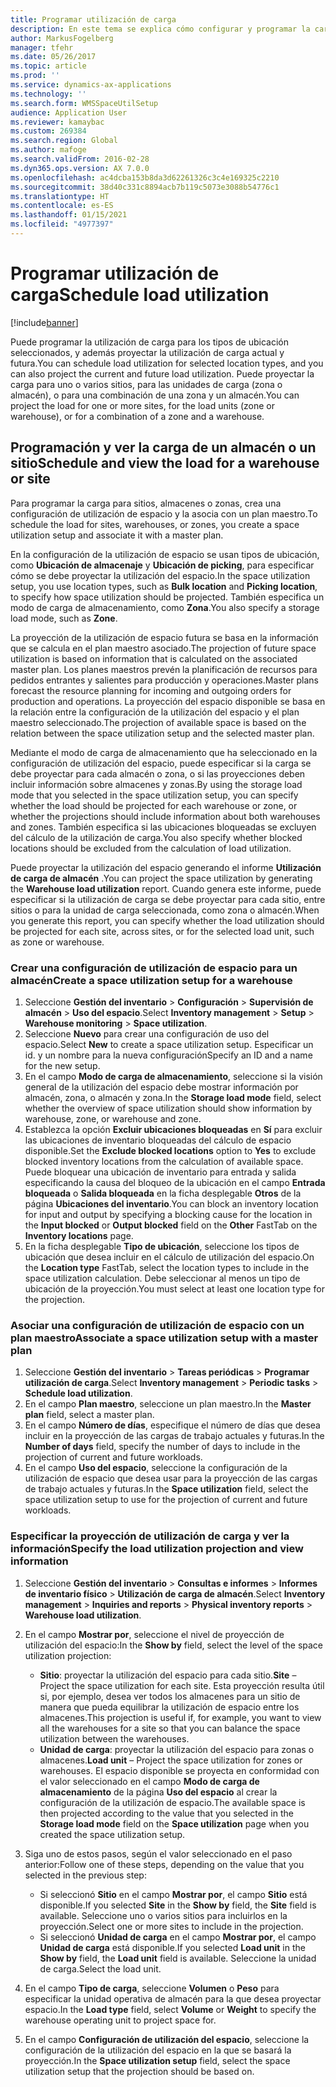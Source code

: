```yaml
---
title: Programar utilización de carga
description: En este tema se explica cómo configurar y programar la carga para un almacén.
author: MarkusFogelberg
manager: tfehr
ms.date: 05/26/2017
ms.topic: article
ms.prod: ''
ms.service: dynamics-ax-applications
ms.technology: ''
ms.search.form: WMSSpaceUtilSetup
audience: Application User
ms.reviewer: kamaybac
ms.custom: 269384
ms.search.region: Global
ms.author: mafoge
ms.search.validFrom: 2016-02-28
ms.dyn365.ops.version: AX 7.0.0
ms.openlocfilehash: ac4dcba153b8da3d62261326c3c4e169325c2210
ms.sourcegitcommit: 38d40c331c8894acb7b119c5073e3088b54776c1
ms.translationtype: HT
ms.contentlocale: es-ES
ms.lasthandoff: 01/15/2021
ms.locfileid: "4977397"
---
```

# <a name="schedule-load-utilization"></a><span data-ttu-id="77448-103">Programar utilización de carga</span><span class="sxs-lookup"><span data-stu-id="77448-103">Schedule load utilization</span></span>

[!include[banner](../includes/banner.md)]

<span data-ttu-id="77448-104">Puede programar la utilización de carga para los tipos de ubicación seleccionados, y además proyectar la utilización de carga actual y futura.</span><span class="sxs-lookup"><span data-stu-id="77448-104">You can schedule load utilization for selected location types, and you can also project the current and future load utilization.</span></span> <span data-ttu-id="77448-105">Puede proyectar la carga para uno o varios sitios, para las unidades de carga (zona o almacén), o para una combinación de una zona y un almacén.</span><span class="sxs-lookup"><span data-stu-id="77448-105">You can project the load for one or more sites, for the load units (zone or warehouse), or for a combination of a zone and a warehouse.</span></span>

## <a name="schedule-and-view-the-load-for-a-warehouse-or-site"></a><span data-ttu-id="77448-106">Programación y ver la carga de un almacén o un sitio</span><span class="sxs-lookup"><span data-stu-id="77448-106">Schedule and view the load for a warehouse or site</span></span>

<span data-ttu-id="77448-107">Para programar la carga para sitios, almacenes o zonas, crea una configuración de utilización de espacio y la asocia con un plan maestro.</span><span class="sxs-lookup"><span data-stu-id="77448-107">To schedule the load for sites, warehouses, or zones, you create a space utilization setup and associate it with a master plan.</span></span>

<span data-ttu-id="77448-108">En la configuración de la utilización de espacio se usan tipos de ubicación, como **Ubicación de almacenaje** y **Ubicación de picking**, para especificar cómo se debe proyectar la utilización del espacio.</span><span class="sxs-lookup"><span data-stu-id="77448-108">In the space utilization setup, you use location types, such as **Bulk location** and **Picking location**, to specify how space utilization should be projected.</span></span> <span data-ttu-id="77448-109">También especifica un modo de carga de almacenamiento, como **Zona**.</span><span class="sxs-lookup"><span data-stu-id="77448-109">You also specify a storage load mode, such as **Zone**.</span></span>

<span data-ttu-id="77448-110">La proyección de la utilización de espacio futura se basa en la información que se calcula en el plan maestro asociado.</span><span class="sxs-lookup"><span data-stu-id="77448-110">The projection of future space utilization is based on information that is calculated on the associated master plan.</span></span> <span data-ttu-id="77448-111">Los planes maestros prevén la planificación de recursos para pedidos entrantes y salientes para producción y operaciones.</span><span class="sxs-lookup"><span data-stu-id="77448-111">Master plans forecast the resource planning for incoming and outgoing orders for production and operations.</span></span> <span data-ttu-id="77448-112">La proyección del espacio disponible se basa en la relación entre la configuración de la utilización del espacio y el plan maestro seleccionado.</span><span class="sxs-lookup"><span data-stu-id="77448-112">The projection of available space is based on the relation between the space utilization setup and the selected master plan.</span></span>

<span data-ttu-id="77448-113">Mediante el modo de carga de almacenamiento que ha seleccionado en la configuración de utilización del espacio, puede especificar si la carga se debe proyectar para cada almacén o zona, o si las proyecciones deben incluir información sobre almacenes y zonas.</span><span class="sxs-lookup"><span data-stu-id="77448-113">By using the storage load mode that you selected in the space utilization setup, you can specify whether the load should be projected for each warehouse or zone, or whether the projections should include information about both warehouses and zones.</span></span> <span data-ttu-id="77448-114">También especifica si las ubicaciones bloqueadas se excluyen del cálculo de la utilización de carga.</span><span class="sxs-lookup"><span data-stu-id="77448-114">You also specify whether blocked locations should be excluded from the calculation of load utilization.</span></span>

<span data-ttu-id="77448-115">Puede proyectar la utilización del espacio generando el informe **Utilización de carga de almacén** .</span><span class="sxs-lookup"><span data-stu-id="77448-115">You can project the space utilization by generating the **Warehouse load utilization** report.</span></span> <span data-ttu-id="77448-116">Cuando genera este informe, puede especificar si la utilización de carga se debe proyectar para cada sitio, entre sitios o para la unidad de carga seleccionada, como zona o almacén.</span><span class="sxs-lookup"><span data-stu-id="77448-116">When you generate this report, you can specify whether the load utilization should be projected for each site, across sites, or for the selected load unit, such as zone or warehouse.</span></span>

### <a name="create-a-space-utilization-setup-for-a-warehouse"></a><span data-ttu-id="77448-117">Crear una configuración de utilización de espacio para un almacén</span><span class="sxs-lookup"><span data-stu-id="77448-117">Create a space utilization setup for a warehouse</span></span>

1. <span data-ttu-id="77448-118">Seleccione **Gestión del inventario** \> **Configuración** \> **Supervisión de almacén** \> **Uso del espacio**.</span><span class="sxs-lookup"><span data-stu-id="77448-118">Select **Inventory management** \> **Setup** \> **Warehouse monitoring** \> **Space utilization**.</span></span>
2. <span data-ttu-id="77448-119">Seleccione **Nuevo** para crear una configuración de uso del espacio.</span><span class="sxs-lookup"><span data-stu-id="77448-119">Select **New** to create a space utilization setup.</span></span> <span data-ttu-id="77448-120">Especificar un id. y un nombre para la nueva configuración</span><span class="sxs-lookup"><span data-stu-id="77448-120">Specify an ID and a name for the new setup.</span></span>
3. <span data-ttu-id="77448-121">En el campo **Modo de carga de almacenamiento**, seleccione si la visión general de la utilización del espacio debe mostrar información por almacén, zona, o almacén y zona.</span><span class="sxs-lookup"><span data-stu-id="77448-121">In the **Storage load mode** field, select whether the overview of space utilization should show information by warehouse, zone, or warehouse and zone.</span></span>
4. <span data-ttu-id="77448-122">Establezca la opción **Excluir ubicaciones bloqueadas** en **Sí** para excluir las ubicaciones de inventario bloqueadas del cálculo de espacio disponible.</span><span class="sxs-lookup"><span data-stu-id="77448-122">Set the **Exclude blocked locations** option to **Yes** to exclude blocked inventory locations from the calculation of available space.</span></span> <span data-ttu-id="77448-123">Puede bloquear una ubicación de inventario para entrada y salida especificando la causa del bloqueo de la ubicación en el campo **Entrada bloqueada** o **Salida bloqueada** en la ficha desplegable **Otros** de la página **Ubicaciones del inventario**.</span><span class="sxs-lookup"><span data-stu-id="77448-123">You can block an inventory location for input and output by specifying a blocking cause for the location in the **Input blocked** or **Output blocked** field on the **Other** FastTab on the **Inventory locations** page.</span></span>
5. <span data-ttu-id="77448-124">En la ficha desplegable **Tipo de ubicación**, seleccione los tipos de ubicación que desea incluir en el cálculo de utilización del espacio.</span><span class="sxs-lookup"><span data-stu-id="77448-124">On the **Location type** FastTab, select the location types to include in the space utilization calculation.</span></span> <span data-ttu-id="77448-125">Debe seleccionar al menos un tipo de ubicación de la proyección.</span><span class="sxs-lookup"><span data-stu-id="77448-125">You must select at least one location type for the projection.</span></span>

### <a name="associate-a-space-utilization-setup-with-a-master-plan"></a><span data-ttu-id="77448-126">Asociar una configuración de utilización de espacio con un plan maestro</span><span class="sxs-lookup"><span data-stu-id="77448-126">Associate a space utilization setup with a master plan</span></span>

1. <span data-ttu-id="77448-127">Seleccione **Gestión del inventario** \> **Tareas periódicas** \> **Programar utilización de carga**.</span><span class="sxs-lookup"><span data-stu-id="77448-127">Select **Inventory management** \> **Periodic tasks** \> **Schedule load utilization**.</span></span>
2. <span data-ttu-id="77448-128">En el campo **Plan maestro**, seleccione un plan maestro.</span><span class="sxs-lookup"><span data-stu-id="77448-128">In the **Master plan** field, select a master plan.</span></span>
3. <span data-ttu-id="77448-129">En el campo **Número de días**, especifique el número de días que desea incluir en la proyección de las cargas de trabajo actuales y futuras.</span><span class="sxs-lookup"><span data-stu-id="77448-129">In the **Number of days** field, specify the number of days to include in the projection of current and future workloads.</span></span>
4. <span data-ttu-id="77448-130">En el campo **Uso del espacio**, seleccione la configuración de la utilización de espacio que desea usar para la proyección de las cargas de trabajo actuales y futuras.</span><span class="sxs-lookup"><span data-stu-id="77448-130">In the **Space utilization** field, select the space utilization setup to use for the projection of current and future workloads.</span></span>

### <a name="specify-the-load-utilization-projection-and-view-information"></a><span data-ttu-id="77448-131">Especificar la proyección de utilización de carga y ver la información</span><span class="sxs-lookup"><span data-stu-id="77448-131">Specify the load utilization projection and view information</span></span>

1. <span data-ttu-id="77448-132">Seleccione **Gestión del inventario** \> **Consultas e informes** \> **Informes de inventario físico** \> **Utilización de carga de almacén**.</span><span class="sxs-lookup"><span data-stu-id="77448-132">Select **Inventory management** \> **Inquiries and reports** \> **Physical inventory reports** \> **Warehouse load utilization**.</span></span>
2. <span data-ttu-id="77448-133">En el campo **Mostrar por**, seleccione el nivel de proyección de utilización del espacio:</span><span class="sxs-lookup"><span data-stu-id="77448-133">In the **Show by** field, select the level of the space utilization projection:</span></span>

    - <span data-ttu-id="77448-134">**Sitio**: proyectar la utilización del espacio para cada sitio.</span><span class="sxs-lookup"><span data-stu-id="77448-134">**Site** – Project the space utilization for each site.</span></span> <span data-ttu-id="77448-135">Esta proyección resulta útil si, por ejemplo, desea ver todos los almacenes para un sitio de manera que pueda equilibrar la utilización de espacio entre los almacenes.</span><span class="sxs-lookup"><span data-stu-id="77448-135">This projection is useful if, for example, you want to view all the warehouses for a site so that you can balance the space utilization between the warehouses.</span></span>
    - <span data-ttu-id="77448-136">**Unidad de carga**: proyectar la utilización del espacio para zonas o almacenes.</span><span class="sxs-lookup"><span data-stu-id="77448-136">**Load unit** – Project the space utilization for zones or warehouses.</span></span> <span data-ttu-id="77448-137">El espacio disponible se proyecta en conformidad con el valor seleccionado en el campo **Modo de carga de almacenamiento** de la página **Uso del espacio** al crear la configuración de la utilización de espacio.</span><span class="sxs-lookup"><span data-stu-id="77448-137">The available space is then projected according to the value that you selected in the **Storage load mode** field on the **Space utilization** page when you created the space utilization setup.</span></span>

3. <span data-ttu-id="77448-138">Siga uno de estos pasos, según el valor seleccionado en el paso anterior:</span><span class="sxs-lookup"><span data-stu-id="77448-138">Follow one of these steps, depending on the value that you selected in the previous step:</span></span>

    - <span data-ttu-id="77448-139">Si seleccionó **Sitio** en el campo **Mostrar por**, el campo **Sitio** está disponible.</span><span class="sxs-lookup"><span data-stu-id="77448-139">If you selected **Site** in the **Show by** field, the **Site** field is available.</span></span> <span data-ttu-id="77448-140">Seleccione uno o varios sitios para incluirlos en la proyección.</span><span class="sxs-lookup"><span data-stu-id="77448-140">Select one or more sites to include in the projection.</span></span>
    - <span data-ttu-id="77448-141">Si seleccionó **Unidad de carga** en el campo **Mostrar por**, el campo **Unidad de carga** está disponible.</span><span class="sxs-lookup"><span data-stu-id="77448-141">If you selected **Load unit** in the **Show by** field, the **Load unit** field is available.</span></span> <span data-ttu-id="77448-142">Seleccione la unidad de carga.</span><span class="sxs-lookup"><span data-stu-id="77448-142">Select the load unit.</span></span>

4. <span data-ttu-id="77448-143">En el campo **Tipo de carga**, seleccione **Volumen** o **Peso** para especificar la unidad operativa de almacén para la que desea proyectar espacio.</span><span class="sxs-lookup"><span data-stu-id="77448-143">In the **Load type** field, select **Volume** or **Weight** to specify the warehouse operating unit to project space for.</span></span>
5. <span data-ttu-id="77448-144">En el campo **Configuración de utilización del espacio**, seleccione la configuración de la utilización del espacio en la que se basará la proyección.</span><span class="sxs-lookup"><span data-stu-id="77448-144">In the **Space utilization setup** field, select the space utilization setup that the projection should be based on.</span></span>

